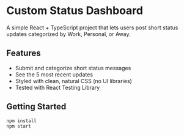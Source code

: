 # Custom Status Dashboard

A simple React + TypeScript project that lets users post short status updates categorized by Work, Personal, or Away.

## Features

- Submit and categorize short status messages
- See the 5 most recent updates
- Styled with clean, natural CSS (no UI libraries)
- Tested with React Testing Library

## Getting Started

```bash
npm install
npm start
